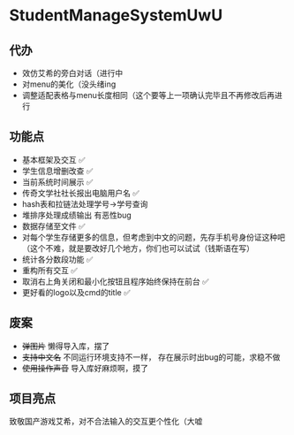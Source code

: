 # StudentManageSystemUwU

## 代办

- 效仿艾希的旁白对话（进行中
- 对menu的美化（没头绪ing
- 调整适配表格与menu长度相同（这个要等上一项确认完毕且不再修改后再进行

## 功能点

- 基本框架及交互 :white_check_mark:
- 学生信息增删改查 :white_check_mark:
- 当前系统时间展示 :white_check_mark:
- 传奇文学社社长报出电脑用户名 :white_check_mark:
- hash表和拉链法处理学号->学号查询
- 堆排序处理成绩输出 有恶性bug
- 数据存储至文件 :white_check_mark:
- 对每个学生存储更多的信息，但考虑到中文的问题，先存手机号身份证这种吧（这个不难，就是要改好几个地方，你们也可以试试（钱斯语在写）
- 统计各分数段功能 :white_check_mark:
- 重构所有交互 :white_check_mark:
- 取消右上角关闭和最小化按钮且程序始终保持在前台 :white_check_mark:
- 更好看的logo以及cmd的title :white_check_mark:

## 废案

- ~~弹图片~~ 懒得导入库，摆了
- ~~支持中文名~~ 不同运行环境支持不一样， 存在展示时出bug的可能，求稳不做
- ~~使用操作声音~~ 导入库好麻烦啊，摸了

## 项目亮点

致敬国产游戏艾希，对不合法输入的交互更个性化（大嘘

